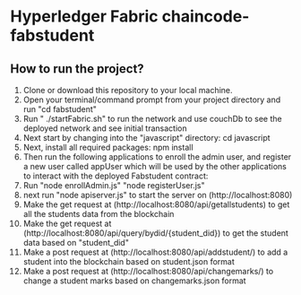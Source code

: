 # Hyperledger Fabric chaincode-fabstudent
## How to run the project?
1. Clone or download this repository to your local machine.
2. Open your terminal/command prompt from your project directory and run "cd fabstudent"
3. Run " ./startFabric.sh" to run the network and use couchDb to see the deployed network and see initial transaction
4. Next start by changing into the "javascript" directory:
    cd javascript
5. Next, install all required packages:
    npm install
6. Then run the following applications to enroll the admin user, and register a new user called appUser which will be used by the other applications to interact with the deployed Fabstudent contract:
7.  Run "node enrollAdmin.js"
    "node registerUser.js"
8. next run "node apiserver.js" to start the server on (http://localhost:8080)
9. Make the get request at (http://localhost:8080/api/getallstudents) to get all the students data from the blockchain
10. Make the get request at (http://localhost:8080/api/query/bydid/{student_did}) to get the student data based on "student_did"
11. Make a post request at (http://localhost:8080/api/addstudent/) to add a student into the blockchain based on student.json format
12. Make a post request at (http://localhost:8080/api/changemarks/) to change a student marks based on changemarks.json format
  

 

